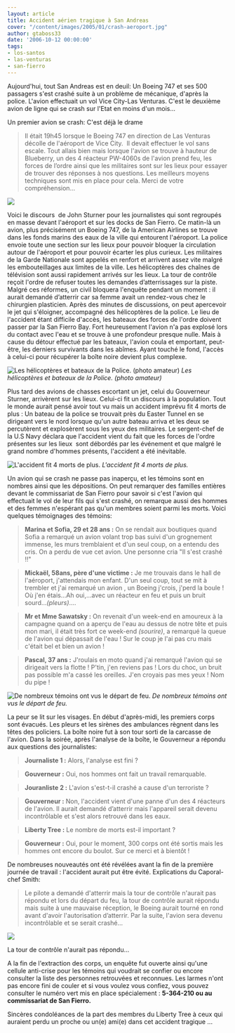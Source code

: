 ```yaml
---
layout: article
title: Accident aérien tragique à San Andreas
cover: "/content/images/2005/01/crash-aeroport.jpg"
author: gtaboss33
date: '2006-10-12 00:00:00'
tags:
- los-santos
- las-venturas
- san-fierro
---
```


Aujourd'hui, tout San Andreas est en deuil: Un Boeing 747 et ses 500 passagers s'est crashé suite à un problème de mécanique, d'après la police. L'avion effectuait un vol Vice City-Las Venturas. C'est le deuxième avion de ligne qui se crash sur l'Etat en moins d'un mois...

Un premier avion se crash: C'est déjà le drame

> Il&nbsp;était 19h45 lorsque le Boeing 747 en direction de Las Venturas décolle de l'aéroport de Vice City.&nbsp; Il devait effectuer le vol sans escale. Tout&nbsp;allais bien mais lorsque l'avion se trouve à hauteur de Blueberry, un des&nbsp;4 réacteur PW-4060s de l'avion prend feu, les forces de l’ordre ainsi que les militaires sont sur les lieux pour essayer de trouver des réponses à&nbsp;nos questions. Les meilleurs moyens techniques sont mis en place pour cela. Merci de votre compréhension...

![](/content/images/2005/01/crash-avion.jpg)

Voici le discours&nbsp; de John Sturner pour les journalistes qui sont regroupés en masse devant l'aéroport et sur les docks de San Fierro. Ce matin-là un avion, plus précisément un Boeing 747, de la&nbsp;American Airlines se trouve dans les fonds marins des eaux de la ville qui entourent l'aéroport.&nbsp;La police envoie toute une section sur les lieux pour pouvoir bloquer la circulation autour de l'aéroport et pour pouvoir écarter les plus curieux. Les militaires de la&nbsp;Garde Nationale&nbsp;sont appelés en renfort et arrivent assez vite malgré les embouteillages aux limites de la ville. Les hélicoptères des chaînes de télévision sont aussi rapidement arrivés sur les lieux. La tour de contrôle reçoit l'ordre&nbsp;de refuser toutes les demandes d’atterrissages sur la piste. Malgré ces réformes, un civil bloquera l'enquête pendant un moment :&nbsp;il aurait demandé d’atterrir car sa femme&nbsp;avait un&nbsp;rendez-vous chez le chirurgien plasticien. Après des minutes de discussions, on peut apercevoir le jet qui s'éloigner, accompagné des hélicoptères de la police. Le lieu de l'accident étant difficile d'accès, les bateaux des forces de l'ordre doivent passer par la San Fierro Bay. Fort heureusement l'avion n'a pas explosé lors du contact avec l'eau et se trouve à une profondeur presque nulle. Mais à cause du détour effectué par les bateaux, l'avion coula et emportant, peut-être, les derniers survivants dans les abîmes. Ayant touché le fond, l'accès à celui-ci pour récupérer la boîte noire devient plus complexe.

![Les hélicoptères et bateaux de la Police. (photo amateur)](/content/images/2005/01/crash-police.jpg)
_Les hélicoptères et bateaux de la Police. (photo amateur)_

Plus tard des avions de chasses escortant un jet, celui du Gouverneur Sturner, arrivèrent sur les lieux. Celui-ci fit un discours à la population. Tout le monde aurait pensé avoir tout vu mais un accident&nbsp;imprévu fit 4 morts de plus : Un bateau de la police se trouvait près du Easter Tunnel en&nbsp;se dirigeant vers le nord lorsque qu'un autre&nbsp;bateau arriva et les deux se percutèrent et explosèrent sous les yeux&nbsp;des militaires. Le sergent-chef de la U.S Navy déclara que l'accident vient du fait que les forces de l'ordre présentes sur les lieux&nbsp; sont débordés par les événement et que malgré le grand nombre d'hommes présents, l'accident a été inévitable.

![L'accident fit 4 morts de plus.](/content/images/2005/01/crash_cam.jpg)
_L'accident fit 4 morts de plus._

Un avion qui se crash ne passe pas inaperçu, et les témoins sont en nombres ainsi que les dépositions. On peut remarquer des familles entières devant le commissariat de San Fierro pour savoir si c'est l'avion qui effectuait le vol&nbsp;de leur fils qui s'est crashé, on remarque aussi des hommes et des femmes n'espérant pas qu'un membres soient parmi les morts. Voici quelques témoignages des témoins:

> **Marina et Sofia, 29 et 28 ans :** On se rendait aux boutiques quand Sofia a remarqué un avion volant trop bas suivi d'un grognement immense, les murs tremblaient et d'un seul coup, on a entendu des cris. On a perdu de vue cet avion. Une personne cria "Il s'est crashé !!"

> **Mickaël, 58ans, père d'une victime :** Je me trouvais dans le hall de l'aéroport, j'attendais mon enfant. D'un seul coup, tout se mit&nbsp;à trembler et j'ai remarqué un avion , un Boeing j'crois, j'perd la boule ! Où j'en étais...Ah oui,...avec un réacteur en feu et puis un bruit sourd..._(pleurs)_....

> **Mr et Mme Sawatsky :** On revenait d'un week-end&nbsp;en amoureux à la campagne quand on a aperçu de l'eau au dessus de notre tête et puis mon mari, il était très fort ce week-end _(sourire)_, a remarqué la queue de l'avion qui dépassait de l'eau ! Sur le coup je l'ai pas cru&nbsp;mais c'était bel et bien un avion !

> **Pascal, 37 ans :** J'roulais en moto quand j'ai remarqué l'avion qui se dirigeait vers la flotte ! P'tin, j'en reviens pas ! Lors du choc, un bruit pas possible m'a cassé les oreilles. J'en croyais pas mes yeux ! Nom du pipe !

![De nombreux témoins ont vus le départ de feu.](/content/images/2005/01/crash_reacteur-feu.jpg)
_De nombreux témoins ont vus le départ de feu._

La peur se lit sur les visages. En début d'après-midi, les premiers corps sont évacués. Les pleurs et les sirènes des ambulances règnent dans les têtes des policiers. La boîte noire fut à son tour sorti de la carcasse de l'avion. Dans la soirée, après l'analyse de la boîte, le Gouverneur a répondu aux questions des journalistes:

> **Journaliste 1 :** Alors, l'analyse est fini ?

> **Gouverneur :** Oui, nos hommes ont fait un travail remarquable.

> **Jouranliste 2 :** L'avion s'est-t-il crashé a cause d'un terroriste ?

> **Gouverneur :** Non, l'accident vient d'une panne d'un des 4 réacteurs de l'avion. Il aurait demandé d’atterrir mais l'appareil serait devenu incontrôlable et s'est alors retrouvé dans les eaux.

> **Liberty Tree :** Le nombre de morts est-il important ?

> **Gouverneur :** Oui, pour le moment, 300 corps ont été sortis mais les hommes ont encore du boulot. Sur ce merci et à bientôt !

De nombreuses nouveautés ont été révélées avant la fin de la première journée de travail : l'accident aurait put être évité. Explications du Caporal-chef Smith:

> Le pilote a demandé d'atterrir mais la tour de contrôle n'aurait pas répondu et lors du départ du feu, la tour de contrôle aurait répondu mais&nbsp;suite à&nbsp;une mauvaise réception, le Boeing&nbsp;aurait tourné en rond avant d'avoir l'autorisation d’atterrir. Par la suite, l'avion sera devenu incontrôlable et se serait crashé...

![](/content/images/2005/01/crash-tour.jpg)

La tour de contrôle n'aurait pas répondu...

A&nbsp;la fin de l'extraction des corps, un enquête fut ouverte ainsi qu'une cellule&nbsp;anti-crise pour les témoins qui voudrait se confier ou encore consulter la liste des personnes retrouvées et reconnues. Les larmes n'ont pas encore fini de couler et si vous voulez vous confiez, vous pouvez consulter le numéro vert mis en place spécialement : **5-364-210 ou au commissariat de San Fierro.**

Sincères condoléances&nbsp;de la part des membres du Liberty Tree à ceux qui auraient perdu un proche&nbsp;ou un(e) ami(e)&nbsp;dans cet accident tragique ...